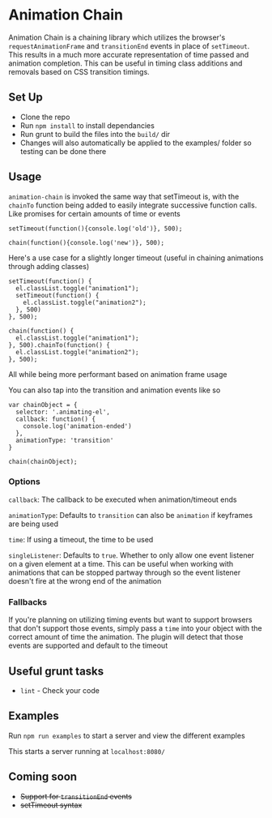 # Animation Chain

Animation Chain is a chaining library which utilizes the browser's `requestAnimationFrame` and `transitionEnd` events in place of `setTimeout`. This results in a much more accurate representation of time passed and animation completion. This can be useful in timing class additions and removals based on CSS transition timings.

## Set Up ##
* Clone the repo
* Run `npm install` to install dependancies
* Run grunt to build the files into the `build/` dir
* Changes will also automatically be applied to the examples/ folder so testing can be done there

## Usage ##
`animation-chain` is invoked the same way that setTimeout is, with the `chainTo` function being added to easily integrate successive function calls. Like promises for certain amounts of time or events

```
setTimeout(function(){console.log('old')}, 500);
```
```
chain(function(){console.log('new')}, 500);
```

Here's a use case for a slightly longer timeout (useful in chaining animations through adding classes)

```
setTimeout(function() {
  el.classList.toggle("animation1");
  setTimeout(function() {
    el.classList.toggle("animation2");
  }, 500)
}, 500);
```
```
chain(function() {
  el.classList.toggle("animation1");
}, 500).chainTo(function() {
  el.classList.toggle("animation2");
}, 500);
```

All while being more performant based on animation frame usage

You can also tap into the transition and animation events like so

```
var chainObject = {
  selector: '.animating-el',
  callback: function() {
    console.log('animation-ended')
  },
  animationType: 'transition'
}

chain(chainObject);
```

### Options ###
`callback`: The callback to be executed when animation/timeout ends

`animationType`: Defaults to `transition` can also be `animation` if keyframes are being used

`time`: If using a timeout, the time to be used

`singleListener`: Defaults to `true`. Whether to only allow one event listener on a given element at a time. This can be useful when working with animations that can be stopped partway through so the event listener doesn't fire at the wrong end of the animation

### Fallbacks ###
If you're planning on utilizing timing events but want to support browsers that don't support those events, simply pass a `time` into your object with the correct amount of time the animation. The plugin will detect that those events are supported and default to the timeout

## Useful grunt tasks ##
* `lint` - Check your code

## Examples ##
Run `npm run examples` to start a server and view the different examples

This starts a server running at `localhost:8080/`

## Coming soon ##
* ~~Support for `transitionEnd` events~~
* ~~setTimeout syntax~~
